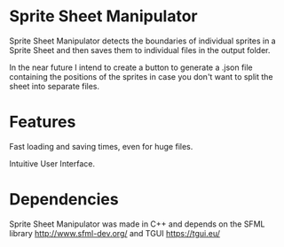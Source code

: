 # Sprite Sheet Manipulator
Sprite Sheet Manipulator detects the boundaries of individual sprites in a Sprite Sheet and then saves them to individual files in the output folder.

In the near future I intend to create a button to generate a .json file containing the positions of the sprites in case you don't want to split the sheet into separate files.

# Features
Fast loading and saving times, even for huge files.

Intuitive User Interface.

# Dependencies
Sprite Sheet Manipulator was made in C++ and depends on the SFML library http://www.sfml-dev.org/ and TGUI https://tgui.eu/
